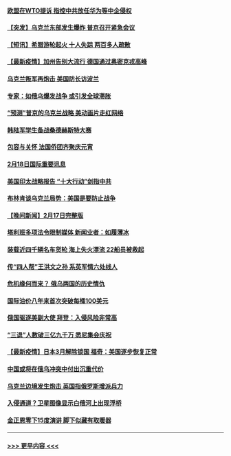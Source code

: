 #### [欧盟在WTO提诉 指控中共放任华为等中企侵权](../pages/prog202/a103351384.md?t=02190501) 
#### [【突发】乌克兰东部发生爆炸 普京召开紧急会议](../pages/prog202/a103351372.md?t=02190501) 
#### [【短讯】希腊游轮起火 十人失踪 两百多人疏散](../pages/prog202/a103351352.md?t=02190501) 
#### [【最新疫情】加州告别大流行 德国通过奥密克戎高峰](../pages/prog202/a103351348.md?t=02190501) 
#### [乌克兰叛军再炮击 美国防长访波兰](../pages/prog202/a103351323.md?t=02190501) 
#### [专家：如俄乌爆发战争 或引发全球滞胀](../pages/prog202/a103351180.md?t=02190501) 
#### [“预测”普京的乌克兰战略 美动画片走红网络](../pages/prog202/a103351173.md?t=02190501) 
#### [韩陆军学生备战桑德赫斯特大赛](../pages/prog202/a103351257.md?t=02190501) 
#### [包容与关怀 法国侨团齐聚庆元宵](../pages/prog202/a103351114.md?t=02190501) 
#### [2月18日国际重要讯息](../pages/prog202/a103351084.md?t=02190501) 
#### [美国印太战略报告 “十大行动”剑指中共](../pages/prog202/a103351067.md?t=02190501) 
#### [布林肯谈乌克兰局势：美国是要防止战争](../pages/prog202/a103350968.md?t=02190501) 
#### [【晚间新闻】2月17日完整版](../pages/prog202/a103350845.md?t=02190501) 
#### [塔利班多项法令限制媒体 新闻业者：如履薄冰](../pages/prog202/a103350765.md?t=02190501) 
#### [装载近四千辆名车货轮 海上失火漂流 22船员被救起](../pages/prog202/a103350801.md?t=02190501) 
#### [传“四人帮”王洪文之孙 系英军情六处线人](../pages/prog202/a103350707.md?t=02190501) 
#### [危机缘何而来？ 俄乌两国的历史情仇](../pages/prog202/a103350715.md?t=02190501) 
#### [国际油价八年来首次突破每桶100美元](../pages/prog202/a103350598.md?t=02190501) 
#### [俄国驱逐美副大使 拜登：入侵风险非常高](../pages/prog202/a103350645.md?t=02190501) 
#### [“三退”人数破三亿九千万 悉尼集会庆祝](../pages/prog202/a103350463.md?t=02190501) 
#### [【最新疫情】日本3月解除锁国 福奇：美国逐步恢复正常](../pages/prog202/a103350407.md?t=02190501) 
#### [中国或将在俄乌冲突中付出沉重代价](../pages/prog202/a103350477.md?t=02190501) 
#### [乌克兰边境发生炮击 英国指俄罗斯增派兵力](../pages/prog202/a103350433.md?t=02190501) 
#### [入侵通道？卫星图像显示白俄河上出现浮桥](../pages/prog202/a103350220.md?t=02190501) 
#### [金正恩零下15度演讲 脚下似藏有取暖器](../pages/prog202/a103350238.md?t=02190501) 

----
#### [ >>> 更早内容 <<< ](../indexes/prog202-earlier.md)

